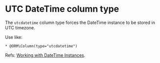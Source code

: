 # UTC DateTime column type

The `utcdatetime` column type forces the DateTime instance to be stored in UTC timezone.

Use like:

```
* @ORM\Column(type="utcdatetime")
```

Refs: [Working with DateTime Instances](http://docs.doctrine-project.org/projects/doctrine-orm/en/latest/cookbook/working-with-datetime.html).
